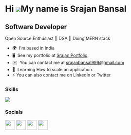 Hi ![](https://user-images.githubusercontent.com/18350557/176309783-0785949b-9127-417c-8b55-ab5a4333674e.gif)My name is Srajan Bansal
==============================================================================================================================
Software Developer
------------------

Open Source Enthusiast || DSA || Doing MERN stack

* 🌍  I'm based in India
* 🖥️  See my portfolio at [Srajan Portfolio](http://portfolio-srajanbansal.netlify.app)
* ✉️  You can contact me at [srajanbansal999@gmail.com](mailto:srajanbansal999@gmail.com)
* 🧠  Learning How to scale an application.
* ⚡  You can also contact me on LinkedIn or Twitter

### Skills


<p align="left">
  <a href="https://skillicons.dev">
    <img src="https://skillicons.dev/icons?i=java,html,css,js,nodejs,express,mongodb,react,docker,redis,prometheus,grafana,typescript,postgresql" />
  </a>
</p>


### Socials

<p align="left"><a href="https://www.github.com/Srajan-Bansal" target="_blank" rel="noreferrer"><img src="https://raw.githubusercontent.com/danielcranney/readme-generator/main/public/icons/socials/github.svg" width="32" height="32" /></a> <a href="http://www.instagram.com/https://www.instagram.com/srajanbansal1448/" target="_blank" rel="noreferrer"><img src="https://raw.githubusercontent.com/danielcranney/readme-generator/main/public/icons/socials/instagram.svg" width="32" height="32" /></a> <a href="https://www.linkedin.com/in/https://www.linkedin.com/in/srajan-bansal/" target="_blank" rel="noreferrer"><img src="https://raw.githubusercontent.com/danielcranney/readme-generator/main/public/icons/socials/linkedin.svg" width="32" height="32" /></a> <a href="https://www.twitter.com/Srajanstwt" target="_blank" rel="noreferrer"><img src="https://raw.githubusercontent.com/danielcranney/readme-generator/main/public/icons/socials/twitter.svg" width="32" height="32" /></a></p>
